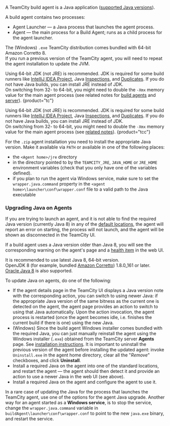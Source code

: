 [//]: # (title: Configure Java for Agent)
[//]: # (auxiliary-id: Configure Java for Agent)

A TeamCity build agent is a Java application ([supported Java versions](supported-platforms-and-environments.md#TeamCity+Agent)).

A build agent contains two processes:
* Agent Launcher — a Java process that launches the agent process.
* Agent — the main process for a Build Agent; runs as a child process for the agent launcher.

The (Windows) `.exe` TeamCity distribution comes bundled with 64-bit Amazon Corretto 8.   
If you run a previous version of the TeamCity agent, you will need to repeat the agent installation to update the JVM.

Using 64-bit JDK (not JRE) is recommended. JDK is required for some build runners like [IntelliJ IDEA Project](intellij-idea-project.md), Java [Inspections](inspections.md), and [Duplicates](duplicates-finder-java.md). If you do not have Java builds, you can install JRE instead of JDK.   
On switching from 32- to 64-bit, you might need to double the `-Xmx` memory value for the main agent process (see related notes for [build agents](configuring-build-agent-startup-properties.md) and [server](configure-server-installation.md#Configure+Memory+Settings+for+TeamCity+Server)).
{product="tc"}

Using 64-bit JDK (not JRE) is recommended. JDK is required for some build runners like [IntelliJ IDEA Project](intellij-idea-project.md), Java [Inspections](inspections.md), and [Duplicates](duplicates-finder-java.md). If you do not have Java builds, you can install JRE instead of JDK.   
On switching from 32- to 64-bit, you might need to double the `-Xmx` memory value for the main agent process (see [related notes](configuring-build-agent-startup-properties.md)).
{product="tcc"}

<anchor name="java-paths"/>

For the `.zip` agent installation you need to install the appropriate Java version. Make it available via `PATH` or available in one of the following places:
* the `<Agent home>/jre` directory
* in the directory pointed to by the `TEAMCITY_JRE`, `JAVA_HOME` or `JRE_HOME` environment variables (check that you only have one of the variables defined).
* if you plan to run the agent via Windows service, make sure to set the `wrapper.java.command` property in the `<agent home>\launcher\conf\wrapper.conf` file to a valid path to the Java executable

<anchor name="SettingupandRunningAdditionalBuildAgents-UpgradingJavaonAgents"/>

### Upgrading Java on Agents

If you are trying to launch an agent, and it is not able to find the required Java version (currently Java 8) in any of the [default locations](#java-paths), the agent will report an error on starting, the process will not launch, and the agent will be shown as disconnected in the TeamCity UI.

If a build agent uses a Java version older than Java 8, you will see the corresponding warning on the agent's page and a [health item](server-health.md) in the web UI.

It is recommended to use latest Java 8, 64-bit version.  
OpenJDK 8 (for example, bundled [Amazon Corretto](https://aws.amazon.com/corretto/)) 1.8.0_161 or later. [Oracle Java 8](http://www.oracle.com/technetwork/java/javase/downloads/) is also supported.

To update Java on agents, do one of the following:
* If the agent details page in the TeamCity UI displays a Java version note with the corresponding action, you can switch to using newer Java: if the appropriate Java version of the same bitness as the current one is detected on the agent, the agent page provides an action to switch to using that Java automatically. Upon the action invocation, the agent process is restarted (once the agent becomes idle, i.e. finishes the current build if there is one) using the new Java.
* (Windows) Since the build agent Windows installer comes bundled with the required Java, you can just manually reinstall the agent using the Windows installer (`.exe`) obtained from the TeamCity server __Agents__ page. See [installation instructions](install-teamcity-agent.md#Install+from+Windows+Executable). It is important to uninstall the previous version of the agent before installing the updated agent: invoke `Uninstall.exe` in the agent home directory, clear all the "_Remove_" checkboxes, and click __Uninstall__.
* Install a required Java on the agent into one of the standard locations, and restart the agent — the agent should then detect it and provide an action to use a newer Java in the web UI (see above).
* Install a required Java on the agent and configure the agent to use it.

<note>

In a rare case of updating the Java for the process that launches the TeamCity agent, use one of the options for the agent Java upgrade. Another way for an agent started as a __Windows service__, is to stop the service, change the `wrapper.java.command` variable in `buildAgent\launcher\conf\wrapper.conf` to point to the new `java.exe` binary, and restart the service.
</note>

